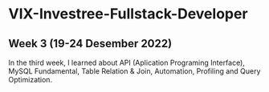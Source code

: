 # VIX-Investree-Fullstack-Developer 
## Week 3 (19-24 Desember 2022)
In the third week, I learned about API (Aplication Programing Interface), MySQL Fundamental, Table Relation & Join, Automation, Profiling and Query Optimization.